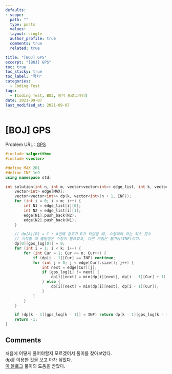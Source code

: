 ```yaml
---
defaults:
- scope:
  path: ""
  type: posts
  values:
  layout: single
  author_profile: true
  comments: true
  related: true

title: "[BOJ] GPS"
excerpt: "[BOJ] GPS"
toc: true
toc_sticky: true
toc_label: "목차"
categories:
  - Coding Test 
tags:
  - [Coding Test, BOJ, 동적 프로그래밍]
date: 2021-09-07
last_modified_at: 2021-09-07
---
```

# [BOJ] GPS

Problem URL : [GPS](https://programmers.co.kr/learn/courses/30/lessons/1837)

```cpp
#include <algorithm>
#include <vector>

#define MAX 201
#define INF 1e9
using namespace std;

int solution(int n, int m, vector<vector<int>> edge_list, int k, vector<int> gps_log) {
    vector<int> edge[MAX];
    vector<vector<int>> dp(k, vector<int>(n + 1, INF));
    for (int i = 0; i < m; i++) {
        int N1 = edge_list[i][0];
        int N2 = edge_list[i][1];
        edge[N1].push_back(N2);
        edge[N2].push_back(N1);
    }

    // dp[A][B] = C : A번째 경로가 B가 되었을 때, 수정해야 하는 최소 횟수
    // 시작할 때 출발점은 수정이 필요없고, 다른 거점은 불가능(INF)이다.
    dp[0][gps_log[0]] = 0;
    for (int i = 1; i < k; i++) {
        for (int Cur = 1; Cur <= n; Cur++) {
            if (dp[i - 1][Cur] == INF) continue;
            for (int j = 0; j < edge[Cur].size(); j++) {
                int next = edge[Cur][j];
                if (gps_log[i] != next) {
                    dp[i][next] = min(dp[i][next], dp[i - 1][Cur] + 1);
                } else {
                    dp[i][next] = min(dp[i][next], dp[i - 1][Cur]);
                }
            }
        }
    }

    if (dp[k - 1][gps_log[k - 1]] < INF) return dp[k - 1][gps_log[k - 1]];
    return -1;
}
```
## Comments
처음에 어떻게 풀어야할지 모르겠어서 풀이를 찾아보았다.  
dp를 이용한 것을 보고 아차 싶었다.  
[이 블로그](https://yabmoons.tistory.com/586) 풀이의 도움을 받았다.  